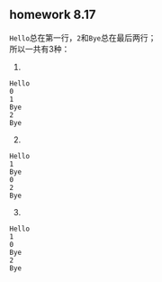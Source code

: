 ## homework 8.17

```Hello```总在第一行，```2```和```Bye```总在最后两行；  
所以一共有3种：  

1.  
```
Hello
0 
1
Bye
2 
Bye
```

2.  
```
Hello
1
Bye
0
2
Bye
```

3.  
```
Hello
1
0
Bye
2
Bye
```